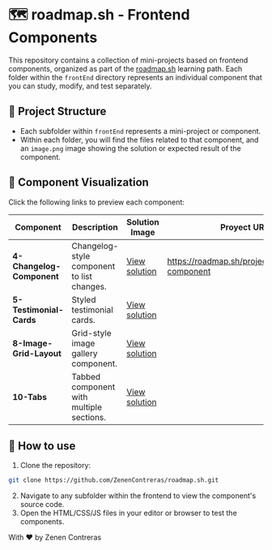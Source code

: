 # 🗺️ roadmap.sh - Frontend Components

This repository contains a collection of mini-projects based on frontend components, organized as part of the [roadmap.sh](https://roadmap.sh/) learning path. Each folder within the `frontEnd` directory represents an individual component that you can study, modify, and test separately.

## 📁 Project Structure

- Each subfolder within `frontEnd` represents a mini-project or component.
- Within each folder, you will find the files related to that component, and an `image.png` image showing the solution or expected result of the component.

## 📸 Component Visualization

Click the following links to preview each component:

| Component | Description | Solution Image | Proyect URL |
|------------|-------------|------------------------|------------------------|
| **4-Changelog-Component** | Changelog-style component to list changes. | [View solution](./frontEnd/4-Changelog-Component/image.png) | https://roadmap.sh/projects/changelog-component |
| **5-Testimonial-Cards** | Styled testimonial cards. | [View solution](./frontEnd/5-Testimonial-Cards/image.png) |
| **8-Image-Grid-Layout** | Grid-style image gallery component. | [View solution](./frontEnd/8-Image-Grid-Layout/image.png) |
| **10-Tabs** | Tabbed component with multiple sections. | [View solution](./frontEnd/10-Tabs/image.png) |

## 🚀 How to use

1. Clone the repository:
```bash
git clone https://github.com/ZenenContreras/roadmap.sh.git
```
2. Navigate to any subfolder within the frontend to view the component's source code.
3. Open the HTML/CSS/JS files in your editor or browser to test the components.

With ❤️ by Zenen Contreras
